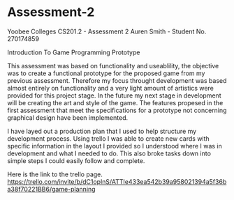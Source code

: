 # Assessment-2 
Yoobee Colleges CS201.2 - Assessment 2 Auren Smith - Student No. 270174859

Introduction To Game Programming Prototype

This assessment was based on functionality and useablility, the objective was to create a functional prototype for the proposed game from my previous assessment. Therefore my focus throught development was based almost entirely on functionality and a very light amount of artistics were provided for this project stage. In the future my next stage in development will be creating the art and style of the game. The features propesed in the first assessment that meet the specifications for a prototype not concerning graphical design have been implemented.

I have layed out a production plan that I used to help structure my development process. Using trello I was able to create new cards with specific information in the layout I provided so I understood where I was in development and what I needed to do. This also broke tasks down into simple steps I could easily follow and complete.

Here is the link to the trello page.
https://trello.com/invite/b/dC1oplnS/ATTIe433ea542b39a958021394a5f36ba38f70221BB6/game-planning
